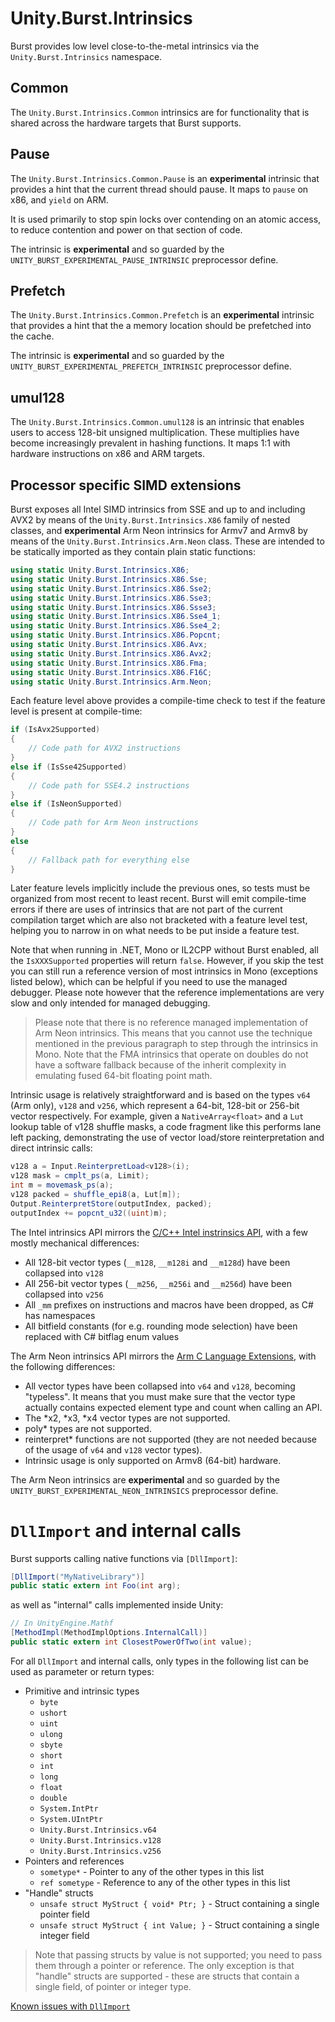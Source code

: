 # Unity.Burst.Intrinsics

Burst provides low level close-to-the-metal intrinsics via the `Unity.Burst.Intrinsics` namespace.

## Common

The `Unity.Burst.Intrinsics.Common` intrinsics are for functionality that is shared across the hardware targets that Burst supports.

## Pause

The `Unity.Burst.Intrinsics.Common.Pause` is an **experimental** intrinsic that provides a hint that the current thread should pause. It maps to `pause` on x86, and `yield` on ARM.

It is used primarily to stop spin locks over contending on an atomic access, to reduce contention and power on that section of code.

The intrinsic is **experimental** and so guarded by the `UNITY_BURST_EXPERIMENTAL_PAUSE_INTRINSIC` preprocessor define.

## Prefetch

The `Unity.Burst.Intrinsics.Common.Prefetch` is an **experimental** intrinsic that provides a hint that the a memory location should be prefetched into the cache.

The intrinsic is **experimental** and so guarded by the `UNITY_BURST_EXPERIMENTAL_PREFETCH_INTRINSIC` preprocessor define.

## umul128

The `Unity.Burst.Intrinsics.Common.umul128` is an intrinsic that enables users to access 128-bit unsigned multiplication. These multiplies have become increasingly prevalent in hashing functions. It maps 1:1 with hardware instructions on x86 and ARM targets.

## Processor specific SIMD extensions

Burst exposes all Intel SIMD intrinsics from SSE and up to and including AVX2
by means of the `Unity.Burst.Intrinsics.X86` family of nested classes, 
and **experimental** Arm Neon intrinsics for Armv7 and Armv8 by means of the `Unity.Burst.Intrinsics.Arm.Neon` class. 
These are intended to be statically imported as they contain plain static functions:

```c#
using static Unity.Burst.Intrinsics.X86;
using static Unity.Burst.Intrinsics.X86.Sse;
using static Unity.Burst.Intrinsics.X86.Sse2;
using static Unity.Burst.Intrinsics.X86.Sse3;
using static Unity.Burst.Intrinsics.X86.Ssse3;
using static Unity.Burst.Intrinsics.X86.Sse4_1;
using static Unity.Burst.Intrinsics.X86.Sse4_2;
using static Unity.Burst.Intrinsics.X86.Popcnt;
using static Unity.Burst.Intrinsics.X86.Avx;
using static Unity.Burst.Intrinsics.X86.Avx2;
using static Unity.Burst.Intrinsics.X86.Fma;
using static Unity.Burst.Intrinsics.X86.F16C;
using static Unity.Burst.Intrinsics.Arm.Neon;
```

Each feature level above provides a compile-time check to test if the feature
level is present at compile-time:

```c#
if (IsAvx2Supported)
{
    // Code path for AVX2 instructions
}
else if (IsSse42Supported)
{
    // Code path for SSE4.2 instructions
}
else if (IsNeonSupported)
{
    // Code path for Arm Neon instructions
}
else
{
    // Fallback path for everything else
}
```

Later feature levels implicitly include the previous ones, so tests must be
organized from most recent to least recent. Burst will emit compile-time errors
if there are uses of intrinsics that are not part of the current compilation
target which are also not bracketed with a feature level test, helping you to
narrow in on what needs to be put inside a feature test.

Note that when running in .NET, Mono or IL2CPP without Burst enabled, all the `IsXXXSupported` properties will return `false`.
However, if you skip the test you can still run a reference version of most
intrinsics in Mono (exceptions listed below), which can be helpful if you need to use the managed
debugger. Please note however that the reference implementations are very slow
and only intended for managed debugging.

> Please note that there is no reference managed implementation of Arm Neon intrinsics. This means that you cannot use the technique mentioned in the previous paragraph to step through the intrinsics in Mono.
> Note that the FMA intrinsics that operate on doubles do not have a software fallback because of the inherit complexity in emulating fused 64-bit floating point math.

Intrinsic usage is relatively straightforward and is based on the types `v64` (Arm only), `v128`
and `v256`, which represent a 64-bit, 128-bit or 256-bit vector respectively. For example,
given a `NativeArray<float>` and a `Lut` lookup table of v128 shuffle masks,
a code fragment like this performs lane left packing, demonstrating the use
of vector load/store reinterpretation and direct intrinsic calls:

```c#
v128 a = Input.ReinterpretLoad<v128>(i);
v128 mask = cmplt_ps(a, Limit);
int m = movemask_ps(a);
v128 packed = shuffle_epi8(a, Lut[m]);
Output.ReinterpretStore(outputIndex, packed);
outputIndex += popcnt_u32((uint)m);
```

The Intel intrinsics API mirrors the [C/C++ Intel instrinsics API](https://software.intel.com/sites/landingpage/IntrinsicsGuide/), with a few mostly
mechanical differences:

* All 128-bit vector types (`__m128`, `__m128i` and `__m128d`) have been collapsed into `v128`
* All 256-bit vector types (`__m256`, `__m256i` and `__m256d`) have been collapsed into `v256`
* All `_mm` prefixes on instructions and macros have been dropped, as C# has namespaces
* All bitfield constants (for e.g. rounding mode selection) have been replaced with C# bitflag enum values

The Arm Neon intrinsics API mirrors the [Arm C Language Extensions](https://developer.arm.com/architectures/instruction-sets/simd-isas/neon/intrinsics), 
with the following differences:

* All vector types have been collapsed into `v64` and `v128`, becoming "typeless". It means that you must make sure that the vector type actually contains expected element type and count when calling an API.
* The *x2, *x3, *x4 vector types are not supported.
* poly* types are not supported.
* reinterpret* functions are not supported (they are not needed because of the usage of `v64` and `v128` vector types).
* Intrinsic usage is only supported on Armv8 (64-bit) hardware.

The Arm Neon intrinsics are **experimental** and so guarded by the `UNITY_BURST_EXPERIMENTAL_NEON_INTRINSICS` preprocessor define.

# `DllImport` and internal calls

Burst supports calling native functions via `[DllImport]`:

```c#
[DllImport("MyNativeLibrary")]
public static extern int Foo(int arg);
```

as well as "internal" calls implemented inside Unity:

```c#
// In UnityEngine.Mathf
[MethodImpl(MethodImplOptions.InternalCall)]
public static extern int ClosestPowerOfTwo(int value);
```

For all `DllImport` and internal calls, only types in the following list can be used as
parameter or return types:

* Primitive and intrinsic types
  * `byte`
  * `ushort`
  * `uint`
  * `ulong`
  * `sbyte`
  * `short`
  * `int`
  * `long`
  * `float`
  * `double`
  * `System.IntPtr`
  * `System.UIntPtr`
  * `Unity.Burst.Intrinsics.v64`
  * `Unity.Burst.Intrinsics.v128`
  * `Unity.Burst.Intrinsics.v256`
* Pointers and references
  * `sometype*` - Pointer to any of the other types in this list
  * `ref sometype` - Reference to any of the other types in this list
* "Handle" structs
  * `unsafe struct MyStruct { void* Ptr; }` - Struct containing a single pointer field
  * `unsafe struct MyStruct { int Value; }` - Struct containing a single integer field

> Note that passing structs by value is not supported; you need to pass them through a pointer or reference.
The only exception is that "handle" structs are supported - these are structs that contain a 
single field, of pointer or integer type.

[Known issues with `DllImport`](KnownIssues.md#known-issues-with-dllimport)

